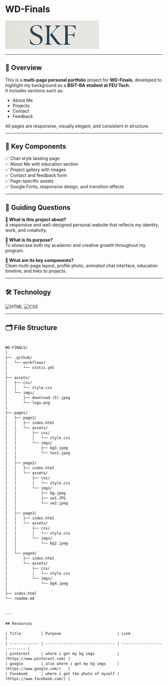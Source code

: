 # WD-Finals


<p>
  <img src="./assets/imgs/logo.png" alt="The Beginning After the End Logo" width="300"/>
</p>

---

## 📘 Overview

This is a **multi-page personal portfolio** project for **WD-Finals**, developed to highlight my background as a **BSIT-BA student at FEU Tech**.  
It includes sections such as:

- About Me  
- Projects  
- Contact  
- Feedback  

All pages are responsive, visually elegant, and consistent in structure.

---

## 🧩 Key Components

✅ Chat-style landing page  
✅ About Me with education section  
✅ Project gallery with images  
✅ Contact and feedback form  
✅ Page-specific assets  
✅ Google Fonts, responsive design, and transition effects  

---

## 🎯 Guiding Questions

**📌 What is this project about?**  
A responsive and well-designed personal website that reflects my identity, work, and creativity.

**📌 What is its purpose?**  
To showcase both my academic and creative growth throughout my program.

**📌 What are its key components?**  
Clean multi-page layout, profile photo, animated chat interface, education timeline, and links to projects.

---

## 🛠️ Technology

![HTML](https://img.shields.io/badge/HTML-F06529?style=for-the-badge&logo=html5&logoColor=white)
![CSS](https://img.shields.io/badge/CSS-2965f1?style=for-the-badge&logo=css3&logoColor=white)

---

## 🗂️ File Structure

```plaintext

WD-FINALS/
│
├── .github/
│   └── workflows/
│       └── static.yml
│
├── assets/
│   ├── css/
│   │   └── style.css
│   └── imgs/
│       ├── download (5).jpeg
│       └── logo.png
│
├── pages/
│   ├── page1/                
│   │   ├── index.html
│   │   └── assets/
│   │       ├── css/
│   │       │   └── style.css
│   │       └── imgs/
│   │           ├── bg3.jpeg
│   │           └── test.jpeg
│   │
│   ├── page2/                
│   │   ├── index.html
│   │   └── assets/
│   │       ├── css/
│   │       │   └── style.css
│   │       └── imgs/
│   │           ├── bg.jpeg
│   │           ├── sw1.JPG
│   │           └── sw2.jpeg
│   │
│   ├── page3/                
│   │   ├── index.html
│   │   └── assets/
│   │       ├── css/
│   │       │   └── style.css
│   │       └── imgs/
│   │           └── bg2.jpeg
│   │
│   └── page4/                
│       ├── index.html
│       └── assets/
│           ├── css/
│           │   └── style.css
│           └── imgs/
│               └── bg4.jpeg
│
├── index.html                
└── readme.md


---

## Resources

| Title         | Purpose                         | Link                        |
| ------------- | ------------------------------- | --------------------------- |
| pinterest     | where i got my bg imgs          | (https://www.pinterest.com) |
| google        | also where i got my bg imgs     | (https://www.google.com/)   |
| Facebook      | where i got the photo of myself | (https://www.facebook.com/) |

